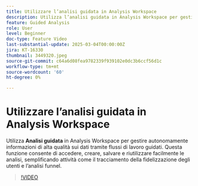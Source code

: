 ```yaml
---
title: Utilizzare l’analisi guidata in Analysis Workspace
description: Utilizza l’analisi guidata in Analysis Workspace per gestire autonomamente informazioni di dati di alta qualità tramite flussi di lavoro guidati.
feature: Guided Analysis
role: User
level: Beginner
doc-type: Feature Video
last-substantial-update: 2025-03-04T00:00:00Z
jira: KT-16330
thumbnail: 3449320.jpeg
source-git-commit: c64a6d08fea9782339f939102e0dc3b6ccf56d1c
workflow-type: tm+mt
source-wordcount: '60'
ht-degree: 0%

---
```


# Utilizzare l’analisi guidata in Analysis Workspace

Utilizza **Analisi guidata** in Analysis Workspace per gestire autonomamente informazioni di alta qualità sui dati tramite flussi di lavoro guidati. Questa funzione consente di accedere, creare, salvare e riutilizzare facilmente le analisi, semplificando attività come il tracciamento della fidelizzazione degli utenti e l’analisi funnel.

>[!VIDEO](https://video.tv.adobe.com/v/3449505/?learn=on&captions=ita)
